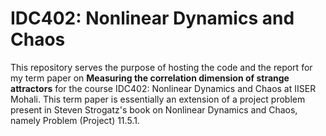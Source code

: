 # IDC402: Nonlinear Dynamics and Chaos

This repository serves the purpose of hosting the code and the report for my term paper on **Measuring the correlation dimension of strange attractors** for the course IDC402: Nonlinear Dynamics and Chaos at IISER Mohali. This term paper is essentially an extension of a project problem present in Steven Strogatz's book on Nonlinear Dynamics and Chaos, namely Problem (Project) 11.5.1.

